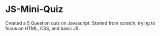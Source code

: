 # JS-Mini-Quiz
Created a 5 Question quiz on Javascript. Started from scratch, trying to focus on HTML, CSS, and basic JS.
